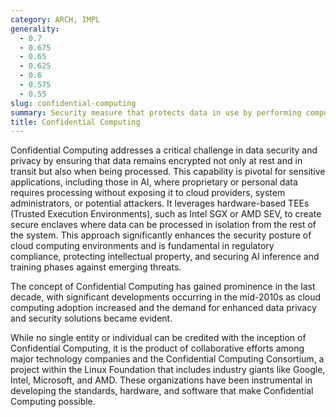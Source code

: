 ```yaml
---
category: ARCH, IMPL
generality:
  - 0.7
  - 0.675
  - 0.65
  - 0.625
  - 0.6
  - 0.575
  - 0.55
slug: confidential-computing
summary: Security measure that protects data in use by performing computation in a hardware-based environment, preventing unauthorized access or visibility even if the system is compromised.
title: Confidential Computing
---
```


Confidential Computing addresses a critical challenge in data security and privacy by ensuring that data remains encrypted not only at rest and in transit but also when being processed. This capability is pivotal for sensitive applications, including those in AI, where proprietary or personal data requires processing without exposing it to cloud providers, system administrators, or potential attackers. It leverages hardware-based TEEs (Trusted Execution Environments), such as Intel SGX or AMD SEV, to create secure enclaves where data can be processed in isolation from the rest of the system. This approach significantly enhances the security posture of cloud computing environments and is fundamental in regulatory compliance, protecting intellectual property, and securing AI inference and training phases against emerging threats.

The concept of Confidential Computing has gained prominence in the last decade, with significant developments occurring in the mid-2010s as cloud computing adoption increased and the demand for enhanced data privacy and security solutions became evident.

While no single entity or individual can be credited with the inception of Confidential Computing, it is the product of collaborative efforts among major technology companies and the Confidential Computing Consortium, a project within the Linux Foundation that includes industry giants like Google, Intel, Microsoft, and AMD. These organizations have been instrumental in developing the standards, hardware, and software that make Confidential Computing possible.
